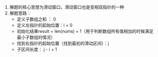 1. 解题的核心思想为滑动窗口，滑动窗口也是变相双指针的一种
2. 解题思路：
	- 定义子数组之和 ： 0
	- 定义左指针的起始位置：i = 0
	- 初始化结果result = len(nums) + 1（用于判断数组所有值相加的时候满足最小子数组的情况）
	- 找到右指针的起始位置（找到最初的滑动区间）：j
	- 子区间长度： j - i + 1